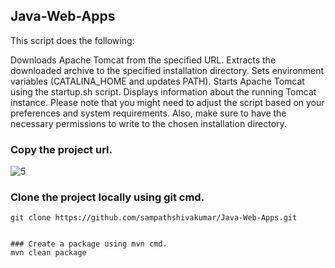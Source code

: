 ## Java-Web-Apps ##
This script does the following:

Downloads Apache Tomcat from the specified URL.
Extracts the downloaded archive to the specified installation directory.
Sets environment variables (CATALINA_HOME and updates PATH).
Starts Apache Tomcat using the startup.sh script.
Displays information about the running Tomcat instance.
Please note that you might need to adjust the script based on your preferences and system requirements. Also, make sure to have the necessary permissions to write to the chosen installation directory.


###  Copy the project url.
![5](https://github.com/sampathshivakumar/Java-Web-Apps/assets/119833411/bd17e123-23b4-4a52-ab89-684a66842b31)

### Clone the project locally using git cmd.
```
git clone https://github.com/sampathshivakumar/Java-Web-Apps.git


### Create a package using mvn cmd.
mvn clean package 




